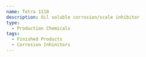 ```yaml
---
name: Tetra 1110
description: Oil soluble corrosion/scale inhibitor
type:
  - Production Chemicals
tags:
  - Finished Products
  - Corrosion Inhinitors
---
```

